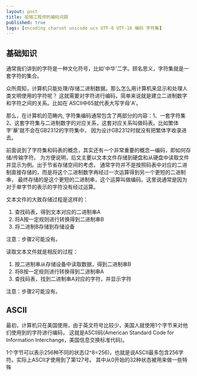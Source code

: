 ```yaml
---
layout: post
title: 前端工程师的编码问题
published: true
tags: [encoding charset unicode ucs UTF-8 UTF-16 编码 字符集]
---
```


## 基础知识

通常我们讲到的字符是一种文化符号，比如'中华'二字。顾名思义，字符集就是一套字符的集合。

众所周知，计算机只能处理/存储二进制数据。那么怎么用计算机来显示和处理人类文明使用的字符呢？
这就需要对字符进行编码，简单来说就是建立二进制数字和字符之间的关系。比如在
ASCII中65就代表大写字母'A'。

那么，在计算机的范畴内, 字符集编码通常包含了两部分的内容：1、一套字符集
2、这套字符集与二进制数字的对应关系，这套对应关系叫做码表。比如繁体字'華'就不会在GB2312的字符集中，
因为设计GB2312时就没有把繁体字收录进去。

前面说到了字符集和码表的概念，其实还有一个非常重要的概念—编码，即如何存储/传输字符。
为方便说明，后文主要以文本文件存储到硬盘和从硬盘中读取文件并显示为例。出于节省存储空间的考虑，
通常字符并不是按照码表中对应的二进制直接存储的，而是将这个二进制数字再经过一次运算得到另一个更短的二进制串，
最终存储的是这个更短的二进制串，这个运算叫做编码。这里说通常是因为对于单字节的表示的字符没有经过运算。

文本文件的大致存储过程是这样的：

1. 查找码表，得到文本对应的二进制串A
2. 将A按一定规则进行转换得到二进制串B
3. 将二进制B存储到存储设备

注意：步骤2可能没有。

读取文本文件就是相反的过程：

1. 按二进制串从存储设备中读取数据，得到二进制串B
2. 将B按一定规则进行转换得到二进制串A
3. 查找码表，找到二进制串A对应的字符，并显示字符

注意：步骤2可能没有。

## ASCII

最初，计算机只在美国使用，由于英文符号比较少，美国人就使用1个字节来对他们使用到的字符进行编码，
这就是ASCII码(American Standard Code for Information Interchange，美国信息交换标准代码)。

1个字节可以表示256种不同的状态(2^8=256)，也就是说ASCII最多包含256字符。实际上ASCII才使用到了第127号。
其中从0开始的32种状态被用来做一些特殊




